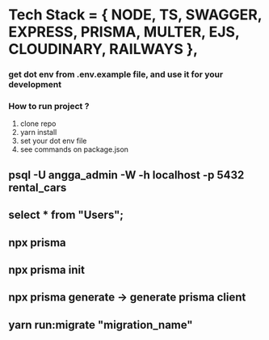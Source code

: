 # Tech Stack = { NODE, TS, SWAGGER, EXPRESS, PRISMA, MULTER, EJS, CLOUDINARY, RAILWAYS },

### get dot env from .env.example file, and use it for your development

### How to run project ?

1. clone repo
2. yarn install
3. set your dot env file
4. see commands on package.json

## psql -U angga_admin -W -h localhost -p 5432 rental_cars

## select \* from "Users";

## npx prisma

## npx prisma init

## npx prisma generate -> generate prisma client

## yarn run:migrate "migration_name"

